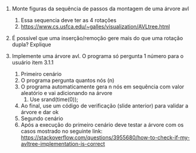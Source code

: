 1. Monte figuras da sequência de passos da montagem de uma árvore avl
    1. Essa sequencia deve ter as 4 rotações
    2. https://www.cs.usfca.edu/~galles/visualization/AVLtree.html

2. É possível que uma inserção/remoção gere mais do que uma rotação
dupla? Explique

3. Implemente uma árvore avl. O programa só pergunta 1 número para o
usuário item 3.1.1
    1. Primeiro cenário
      1. O programa pergunta quantos nós (n)
      2. O programa automaticamente gera n nós em sequência com valor aleatório e vai
      adicionando na árvore
          1. Use srand(time(0));
      3. Ao final, use um código de verificação (slide anterior) para validar a árvore e dar ok
    2. Segundo cenário
      1. Após a execução do primeiro cenário deve testar a árvore com os casos mostrado no
      seguinte link: https://stackoverflow.com/questions/3955680/how-to-check-if-my-avltree-implementation-is-correct
